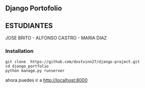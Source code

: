 ## Django Portofolio

## ESTUDIANTES
JOSE BRITO -
ALFONSO CASTRO -
MARIA DIAZ


### Installation

```
git clone  https://github.com/dxstxinn27/django-project.git
cd django_portfolio
python manage.py runserver
```

ahora puedes ir a <a href="http://localhost:8000" target="_blank">http://localhost:8000</a>